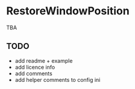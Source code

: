 # RestoreWindowPosition

TBA

## TODO

- add readme + example
- add licence info
- add comments
- add helper comments to config ini
